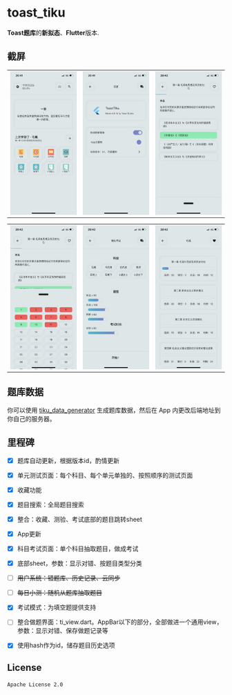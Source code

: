 # toast_tiku

**Toast题库**的**新拟态**、**Flutter**版本.
## 截屏
<table>
  <tr>
    <td>
	    <img width="200px" src="https://raw.githubusercontent.com/CustedNG/toast_tiku_neumorphic_flutter/main/screenshots/IMG_3211.PNG">
    </td>
    <td>
	    <img width="200px" src="https://raw.githubusercontent.com/CustedNG/toast_tiku_neumorphic_flutter/main/screenshots/IMG_3212.PNG">
    </td>
    <td>
	    <img width="200px" src="https://raw.githubusercontent.com/CustedNG/toast_tiku_neumorphic_flutter/main/screenshots/IMG_3213.PNG">
    </td>
    </td>
  </tr>
</table>

<table>
  <tr>
    <td>
	    <img width="200px" src="https://raw.githubusercontent.com/CustedNG/toast_tiku_neumorphic_flutter/main/screenshots/IMG_3214.PNG">
    </td>
    <td>
	    <img width="200px" src="https://raw.githubusercontent.com/CustedNG/toast_tiku_neumorphic_flutter/main/screenshots/IMG_3215.PNG">
    <td>
	    <img width="200px" src="https://raw.githubusercontent.com/CustedNG/toast_tiku_neumorphic_flutter/main/screenshots/IMG_3216.PNG">
    </td>
  </tr>
</table>


## 题库数据
你可以使用 [tiku_data_generator](https://github.com/CustedNG/tiku_data_generator) 生成题库数据，然后在 App 内更改后端地址到你自己的服务器。


## 里程碑
- [x] 题库自动更新，根据版本id，酌情更新
- [x] 单元测试页面：每个科目、每个单元单独的、按照顺序的测试页面
- [x] 收藏功能
- [x] 题目搜索：全局题目搜索
- [x] 整合：收藏、测验、考试底部的题目跳转sheet
- [x] App更新
- [x] 科目考试页面：单个科目抽取题目，做成考试
- [x] 底部sheet，参数：显示对错、按题目类型分类
- [ ] ~~用户系统：错题库、历史记录、云同步~~
- [ ] ~~每日小测：随机从题库抽取题目~~
- [x] 考试模式：为填空题提供支持
- [ ] 整合做题界面：ti_view.dart。AppBar以下的部分，全部做进一个通用view，参数：显示对错、保存做题记录等
- [x] 使用hash作为id，储存题目历史选项


## License
`Apache License 2.0`
